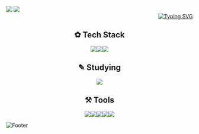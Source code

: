 
<img src="https://capsule-render.vercel.app/api?type=rounded&color=7BD1D2&height=100&width=1000&section=header&text=%E2%8A%B1My%20GitHub%20Profile%E2%8A%B0%20&fontSize=30&fontColor=FFFFFF&fontAlign=50" />


<img src="https://capsule-render.vercel.app/api?type=venom&color=ECEFF1&height=200&section=header&text=Hwang%20hye%20won&fontSize=70"/>

<div align="right">
<a href="https://git.io/typing-svg"><img src="https://readme-typing-svg.demolab.com?font=footlight MT light&pause=1000&random=false&width=435&lines=Hello,+World!" alt="Typing SVG" /></a>
</div>

<h2 align="center"> ✿ Tech Stack </h2>

<div align="center">
<img src="https://img.shields.io/badge/html5-FDF4F5.svg?style=for-the-badge&logo=html5&logoColor=E34F26" /><img src="https://img.shields.io/badge/css3-E8A0BF.svg?style=for-the-badge&logo=css3&logoColor=1572B6" /><img src="https://img.shields.io/badge/adobephotoshop-C0DBEA.svg?style=for-the-badge&logo=adobephotoshop&logoColor=31A8FF" />
</div>



<h2 align="center"> ✎ Studying  </h2>

<div align="center">
<img src="https://img.shields.io/badge/spring-BA90C6.svg?style=for-the-badge&logo=spring&logoColor=1572B6" />
</div>


<h2 align="center"> ⚒ Tools  </h2>
<div align="center">
<img src="https://img.shields.io/badge/github-BA90C6.svg?style=for-the-badge&logo=github&logoColor=181717" /><img src="https://img.shields.io/badge/eclipseide-FDF4F5.svg?style=for-the-badge&logo=eclipseide&logoColor=2C2255" /><img src="https://img.shields.io/badge/androidstudio-BA90C6.svg?style=for-the-badge&logo=androidstudio&logoColor=3DDC84" /><img src="https://img.shields.io/badge/dbeaver-F7F9F2.svg?style=for-the-badge&logo=dbeaver&logoColor=382923" /><img src="https://img.shields.io/badge/sublimetext-FDF4F5.svg?style=for-the-badge&logo=sublimetext&logoColor=FF9800" />
</div>

![Footer](https://capsule-render.vercel.app/api?type=waving&color=0:ECEFF1,100:7BD1D2&height=200&section=footer)
